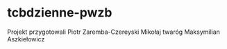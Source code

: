 # tcbdzienne-pwzb
Projekt przygotowali
Piotr Zaremba-Czereyski
Mikołaj twaróg
Maksymilian Aszkiełowicz
